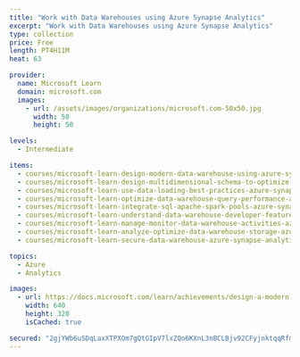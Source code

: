 ```yaml
---
title: "Work with Data Warehouses using Azure Synapse Analytics"
excerpt: "Work with Data Warehouses using Azure Synapse Analytics"
type: collection
price: Free
length: PT4H11M
heat: 63

provider:
  name: Microsoft Learn
  domain: microsoft.com
  images:
    - url: /assets/images/organizations/microsoft.com-50x50.jpg
      width: 50
      height: 50

levels:
  - Intermediate

items:
  - courses/microsoft-learn-design-modern-data-warehouse-using-azure-synapse-analytics
  - courses/microsoft-learn-design-multidimensional-schema-to-optimize-analytical-workloads
  - courses/microsoft-learn-use-data-loading-best-practices-azure-synapse-analytics
  - courses/microsoft-learn-optimize-data-warehouse-query-performance-azure-synapse-analytics
  - courses/microsoft-learn-integrate-sql-apache-spark-pools-azure-synapse-analytics
  - courses/microsoft-learn-understand-data-warehouse-developer-features-of-azure-synapse-analytics
  - courses/microsoft-learn-manage-monitor-data-warehouse-activities-azure-synapse-analytics
  - courses/microsoft-learn-analyze-optimize-data-warehouse-storage-azure-synapse-analytics
  - courses/microsoft-learn-secure-data-warehouse-azure-synapse-analytics

topics:
  - Azure
  - Analytics

images:
  - url: https://docs.microsoft.com/learn/achievements/design-a-modern-data-warehouse-using-azure-synapse-analytics-social.png
    width: 640
    height: 320
    isCached: true

secured: "2gjYWb6uSDqLaxXTPXOm7gQtGIpV7lxZQo6KXnL3nBCLBjv92CFyjnktqqRfmIvRjFFiuFoQzGiVVrEdqzmDekHnh7BBMkEqEbqQsnFOZmRDm/N07mxLX2kqLw5SywPfQgmkjCNwU8hhRfZ4Li8wCEnskkpOeOqMQV5taHwOaBObqK8GI/Xof1DaE5aYSaTKl9vquIFUv4REqgpaPZmtMV46Wkc8aqdut+/owXtYoORFjQNa5VIt2WZUehi+/nHRC9ZRyXPX+vyKGL/Aa1xrvHvOT8kyUp7riR6RH/ooO6IRwx9SwSVivnsxJfSfIZ/uvujy2auTYyZUSsQL9deG7BmgMgTdaJL88nzH/rJfWz4=;et4jH9EIrF7CVxgIf1Tltw=="
---
```


